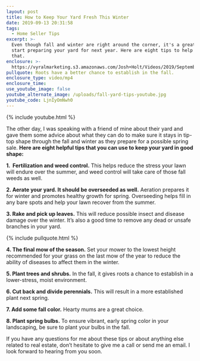 ```yaml
---
layout: post
title: How to Keep Your Yard Fresh This Winter
date: 2019-09-13 20:31:58
tags:
  - Home Seller Tips
excerpt: >-
  Even though fall and winter are right around the corner, it's a great time to
  start preparing your yard for next year. Here are eight tips to help you do
  that.
enclosure: >-
  https://vyralmarketing.s3.amazonaws.com/Josh+Holt/Videos/2019/September/How+to+Keep+Your+Yard+Fresh+This+Winter.mp4
pullquote: Roots have a better chance to establish in the fall.
enclosure_type: video/mp4
enclosure_time:
use_youtube_image: false
youtube_alternate_image: /uploads/fall-yard-tips-youtube.jpg
youtube_code: LjnIyOmNwh0
---
```


{% include youtube.html %}

The other day, I was speaking with a friend of mine about their yard and gave them some advice about what they can do to make sure it stays in tip-top shape through the fall and winter as they prepare for a possible spring sale. **Here are eight helpful tips that you can use to keep your yard in good shape:**

**1\. &nbsp;Fertilization and weed control.** This helps reduce the stress your lawn will endure over the summer, and weed control will take care of those fall weeds as well.&nbsp;

**2\. Aerate your yard. It should be overseeded as well.** Aeration prepares it for winter and promotes healthy growth for spring. Overseeding helps fill in any bare spots and help your lawn recover from the summer.

**3\. Rake and pick up leaves.** This will reduce possible insect and disease damage over the winter. It’s also a good time to remove any dead or unsafe branches in your yard.

{% include pullquote.html %}

**4\. The final mow of the season.** Set your mower to the lowest height recommended for your grass on the last mow of the year to reduce the ability of diseases to affect them in the winter.

**5\. Plant trees and shrubs.** In the fall, it gives roots a chance to establish in a lower-stress, moist environment.

**6\. Cut back and divide perennials.** This will result in a more established plant next spring.

**7\. Add some fall color.** Hearty mums are a great choice.

**8\. Plant spring bulbs.** To ensure vibrant, early spring color in your landscaping, be sure to plant your bulbs in the fall.

If you have any questions for me about these tips or about anything else related to real estate, don’t hesitate to give me a call or send me an email. I look forward to hearing from you soon.